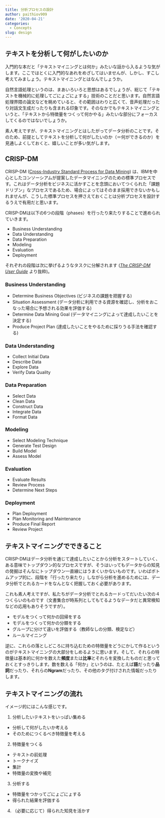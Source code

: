 ```yaml
---
title: 分析プロセスの設計
author: paithiov909
date: '2020-04-21'
categories:
  - Concepts
slug: design
---
```


## テキストを分析して何がしたいのか

入門的な本だと「テキストマイニングとは何か」みたいな話から入るような気がします。ここではとくに入門的なあれをめざしてはいませんが、しかし、すこし考えてみましょう。テキストマイニングとはなんでしょうか。

自然言語処理というのは、まあいろいろと思想はあるでしょうが、総じて「テキストを機械的に処理してごにょごにょする」技術のことだと思います。自然言語処理界隈の論文などを眺めていると、その範囲はわりと広くて、音声処理だったり対話文生成だったりも含まれる印象です。そのなかでもテキストマイニングというと、「テキストから特徴量をつくって何かやる」みたいな部分にフォーカスしてくるのではないでしょうか。

素人考えですが、テキストマイニングとはしたがってデータ分析のことです。そのため、前提としてテキストを分析して何がしたいのか（＝何ができるのか）を見通しよくしておくと、嬉しいことが多い気がします。

## CRISP-DM

CRISP-DM ([Cross-Industry Standard Process for Data Mining](https://en.wikipedia.org/wiki/Cross-industry_standard_process_for_data_mining)) は、IBMを中心としたコンソーシアムが提案したデータマイニングのための標準プロセスです。これはデータ分析をビジネスに活かすことを念頭においてつくられた「課題ドリブン」なプロセスであるため、場合によってはそのまま採用できないかもしれませんが、こうした標準プロセスを押さえておくことは分析プロセスを設計するうえで有用だと思います。

CRISP-DMは以下の6つの段階（phases）を行ったり来たりすることで進められていきます。

- Business Understanding
- Data Understanding
- Data Preparation
- Modeling
- Evaluation
- Deployment

それぞれの段階は次に挙げるようなタスクに分解されます ([*The CRISP-DM User Guide*](http://lyle.smu.edu/~mhd/8331f03/crisp.pdf) より抜粋)。

### Business Understanding

- Determine Business Objectives (ビジネスの課題を把握する)
- Situation Assessment (データ分析に利用できる資源を確認し、分析をおこなった場合に予想される効果を評価する)
- Determine Data Mining Goal (データマイニングによって達成したいことを決定する)
- Produce Project Plan (達成したいことをやるために採りうる手法を確認する)

### Data Understanding

- Collect Initial Data
- Describe Data
- Explore Data
- Verify Data Quality

### Data Preparation

- Select Data
- Clean Data
- Construct Data
- Integrate Data
- Format Data

### Modeling

- Select Modeling Technique
- Generate Test Design
- Build Model
- Assess Model

### Evaluation

- Evaluate Results
- Review Process
- Determine Next Steps

### Deployment

- Plan Deployment
- Plan Monitoring and Maintenance
- Produce Final Report
- Review Project

## テキストマイニングでできること

CRISP-DMはデータ分析を通じて達成したいことから分析をスタートしていく、ある意味でトップダウン的なプロセスですが、そうはいってもデータからの知見の発掘はそんなにトップダウン一直線にはうまくいかないものです。いわばボトムアップ的に、段階を「行ったり来たり」しながら分析を進めるためには、データ分析でとれるカードをなんとなく把握しておく必要があります。

これも素人考えですが、私たちがデータ分析でとれるカードってだいたい次の４つくらいのものです（文書集合が時系列としてもてるようなデータだと異常検知などの応用もありそうですが）。

- モデルをつくって何かの回帰をする
- モデルをつくって何かの分類をする
- グループに分けて違いを評価する（教師なしの分類、検定など）
- ルールマイニング

逆に、これらの落としどころに持ち込むための特徴量をどうにかして作るというのがテキストマイニングの大部分をしめるように思います。そして、それらの特徴量は基本的に何かを数えた**頻度**または**比率**とそれらを変換したものだと思っておくとすっきりします。数を数える「何か」というのは、たとえば**語**だったり**品詞**だったり、それらの**Ngram**だったり、その他のタグ付けされた情報だったりします。

## テキストマイニングの流れ

イメージ的にはこんな感じです。

1. 分析したいテキストをいっぱい集める
  - 分析して何がしたいか考える
  - そのためにつくるべき特徴量を考える
2. 特徴量をつくる
  - テキストの前処理
  - トークナイズ
  - 集計
  - 特徴量の変換や補完
3. 分析する
  - 特徴量をつかってごにょごにょする
  - 得られた結果を評価する
4. （必要に応じて）得られた知見を活かす




